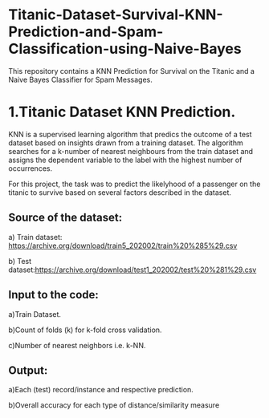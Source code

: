 # Titanic-Dataset-Survival-KNN-Prediction-and-Spam-Classification-using-Naive-Bayes
This repository contains a KNN Prediction for Survival on the Titanic and a Naive Bayes Classifier for Spam Messages.

# 1.Titanic Dataset KNN Prediction.

KNN is a supervised learning algorithm that predics the outcome of a test dataset based on insights drawn from a training dataset. The algorithm searches for a k-number of nearest neighbours from the train dataset and assigns the dependent variable to the label with the highest number of occurrences.

For this project, the task was to predict the likelyhood of a passenger on the titanic to survive based on several factors described in the dataset.

## Source of the dataset:

a) Train dataset: https://archive.org/download/train5_202002/train%20%285%29.csv

b) Test dataset:https://archive.org/download/test1_202002/test%20%281%29.csv

## Input to the code:

a)Train Dataset.

b)Count of folds (k) for k-fold cross validation.

c)Number of nearest neighbors i.e. k-NN.

## Output:

a)Each (test) record/instance and respective prediction.

b)Overall accuracy for each type of distance/similarity measure
